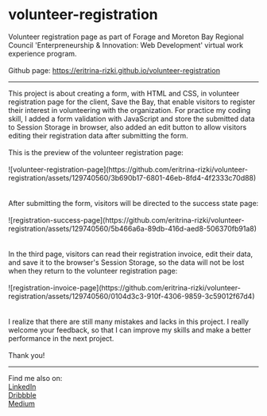 # volunteer-registration
Volunteer registration page as part of Forage and Moreton Bay Regional Council 'Enterpreneurship &amp; Innovation:  Web Development' virtual work experience program.
<br><br>
Github page: https://eritrina-rizki.github.io/volunteer-registration
<hr>
This project is about creating a form, with HTML and CSS, in volunteer registration page for the client, Save the Bay, that enable visitors to register their interest in volunteering with the organization. For practice my coding skill, I added a form validation with JavaScript and store the submitted data to Session Storage in browser, also added an edit button to allow visitors editing their registration data after submitting the form.
<br><br>
This is the preview of the volunteer registration page:
<br><br>
![volunteer-registration-page](https://github.com/eritrina-rizki/volunteer-registration/assets/129740560/3b690b17-6801-46eb-8fd4-4f2333c70d88)
<br><br><br>
After submitting the form, visitors will be directed to the success state page:
<br><br>
![registration-success-page](https://github.com/eritrina-rizki/volunteer-registration/assets/129740560/5b466a6a-89db-416d-aed8-506370fb91a8)
<br><br><br>
In the third page, visitors can read their registration invoice, edit their data, and save it to the browser's Session Storage, so the data will not be lost when they return to the volunteer registration page:
<br><br>
![registration-invoice-page](https://github.com/eritrina-rizki/volunteer-registration/assets/129740560/0104d3c3-910f-4306-9859-3c59012f67d4)
<br><br><br>
I realize that there are still many mistakes and lacks in this project. I really welcome your feedback, so that I can improve my skills and make a better performance in the next project.
<br><br>
Thank you!
<hr>
Find me also on:
<br>
<a href="https://linkedin.com/in/eritrina-rizki-chairani">LinkedIn</a>
<br>
<a href="https://dribbble.com/eritrina_rizki">Dribbble</a>
<br>
<a href="https://medium.com/@eritrina-rizki">Medium</a>

